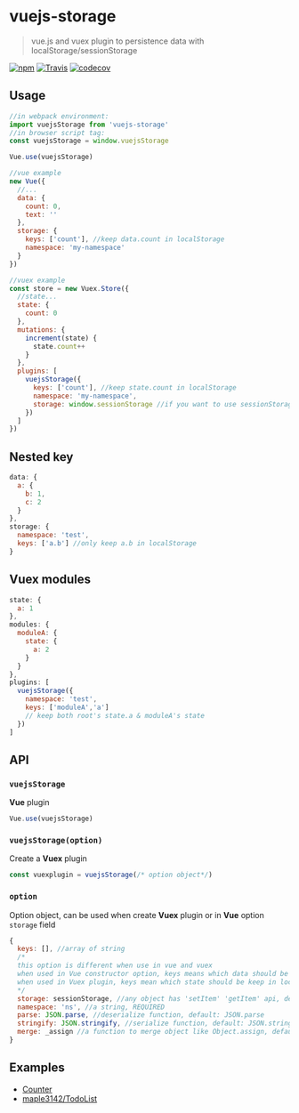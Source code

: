 # vuejs-storage

> vue.js and vuex plugin to persistence data with localStorage/sessionStorage

[![npm](https://img.shields.io/npm/v/vuejs-storage.svg?style=flat-square)](https://www.npmjs.com/package/vuejs-storage)
[![Travis](https://img.shields.io/travis/maple3142/vuejs-storage.svg?style=flat-square)](https://travis-ci.org/maple3142/vuejs-storage)
[![codecov](https://img.shields.io/codecov/c/github/maple3142/vuejs-storage.svg?style=flat-square)](https://codecov.io/gh/maple3142/vuejs-storage)

## Usage

```js
//in webpack environment:
import vuejsStorage from 'vuejs-storage'
//in browser script tag:
const vuejsStorage = window.vuejsStorage

Vue.use(vuejsStorage)

//vue example
new Vue({
  //...
  data: {
    count: 0,
    text: ''
  },
  storage: {
    keys: ['count'], //keep data.count in localStorage
    namespace: 'my-namespace'
  }
})

//vuex example
const store = new Vuex.Store({
  //state...
  state: {
    count: 0
  },
  mutations: {
    increment(state) {
      state.count++
    }
  },
  plugins: [
    vuejsStorage({
      keys: ['count'], //keep state.count in localStorage
      namespace: 'my-namespace',
      storage: window.sessionStorage //if you want to use sessionStorage instead of localStorage
    })
  ]
})
```

## Nested key

```javascript
data: {
  a: {
    b: 1,
    c: 2
  }
},
storage: {
  namespace: 'test',
  keys: ['a.b'] //only keep a.b in localStorage
}
```

## Vuex modules

```javascript
state: {
  a: 1
},
modules: {
  moduleA: {
    state: {
      a: 2
    }
  }
},
plugins: [
  vuejsStorage({
    namespace: 'test',
    keys: ['moduleA','a']
    // keep both root's state.a & moduleA's state
  })
]
```

## API

### `vuejsStorage`

**Vue** plugin

```javascript
Vue.use(vuejsStorage)
```

### `vuejsStorage(option)`

Create a **Vuex** plugin

```javascript
const vuexplugin = vuejsStorage(/* option object*/)
```

### `option`

Option object, can be used when create **Vuex** plugin or in **Vue** option `storage` field

```javascript
{
  keys: [], //array of string
  /*
  this option is different when use in vue and vuex
  when used in Vue constructor option, keys means which data should be keep in localStorage
  when used in Vuex plugin, keys mean which state should be keep in localStorage
  */
  storage: sessionStorage, //any object has 'setItem' 'getItem' api, default: localStorage
  namespace: 'ns', //a string, REQUIRED
  parse: JSON.parse, //deserialize function, default: JSON.parse
  stringify: JSON.stringify, //serialize function, default: JSON.stringify
  merge: _assign //a function to merge object like Object.assign, default: internal implementation(src/assign.ts)
}
```

## Examples

* [Counter](https://rawgit.com/maple3142/vuejs-storage/master/example.html)
* [maple3142/TodoList](https://github.com/maple3142/TodoList)
